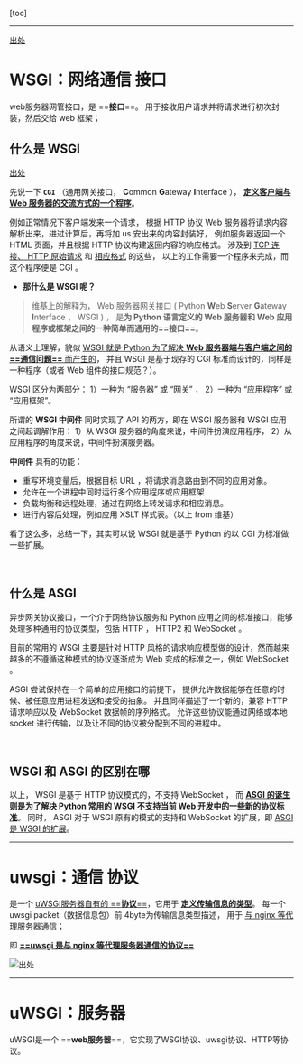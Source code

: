 [toc]

---

[出处](https://www.cnblogs.com/jayxuan/p/10785062.html)

# WSGI：网络通信 **接口**

web服务器网管接口，是 ==**接口**==。
用于接收用户请求并将请求进行初次封装，然后交给 web 框架；



## 什么是 WSGI

[出处](https://www.jianshu.com/p/65807220b44a)

先说一下 **`CGI`** （通用网关接口， **C**ommon **G**ateway **I**nterface ），
<u>**定义客户端与 Web 服务器的交流方式的一个程序**</u>。

例如正常情况下客户端发来一个请求，
根据 HTTP 协议 Web 服务器将请求内容解析出来，进过计算后，再将加 us 安出来的内容封装好，
例如服务器返回一个 HTML 页面，并且根据 HTTP 协议构建返回内容的响应格式。
涉及到 <u>TCP 连接<u>、 </u>HTTP 原始请求</u> 和 <u>相应格式</u> 的这些，
以上的工作需要一个程序来完成，而这个程序便是 CGI 。

- **那什么是 WSGI 呢？**

> 维基上的解释为， Web 服务器网关接口 ( Python **W**eb **S**erver **G**ateway **I**nterface ， WSGI ) ，
是**为 Python 语言定义的 Web 服务器和 Web 应用程序或框架之间的一种简单而通用的==接口==**。

从语义上理解，貌似 <u>WSGI 就是 Python 为了解决 **Web 服务器端与客户端之间的==通信问题==** 而产生的</u>，
并且 WSGI 是基于现存的 CGI 标准而设计的，同样是一种程序（或者 Web 组件的接口规范？）。

WSGI 区分为两部分：
1）一种为 “服务器” 或 “网关” ，
2）一种为 “应用程序” 或 “应用框架”。

所谓的 **WSGI 中间件** 同时实现了 API 的两方，即在 WSGI 服务器和 WSGI 应用之间起调解作用：
1）从 WSGI 服务器的角度来说，中间件扮演应用程序，
2）从应用程序的角度来说，中间件扮演服务器。

**中间件** 具有的功能：

- 重写环境变量后，根据目标 URL ，将请求消息路由到不同的应用对象。
- 允许在一个进程中同时运行多个应用程序或应用框架
- 负载均衡和远程处理，通过在网络上转发请求和相应消息。
- 进行内容后处理，例如应用 XSLT 样式表。（以上 from 维基）

看了这么多，总结一下，其实可以说 WSGI 就是基于 Python 的以 CGI 为标准做一些扩展。

<br>

## 什么是 ASGI

异步网关协议接口，一个介于网络协议服务和 Python 应用之间的标准接口，能够处理多种通用的协议类型，包括 HTTP ， HTTP2 和 WebSocket 。

目前的常用的 WSGI 主要是针对 HTTP 风格的请求响应模型做的设计，然而越来越多的不遵循这种模式的协议逐渐成为 Web 变成的标准之一，例如 WebSocket 。

ASGI 尝试保持在一个简单的应用接口的前提下，
提供允许数据能够在任意的时候、被任意应用进程发送和接受的抽象。
并且同样描述了一个新的，兼容 HTTP 请求响应以及 WebSocket 数据帧的序列格式。
允许这些协议能通过网络或本地 socket 进行传输，以及让不同的协议被分配到不同的进程中。

<br>


## WSGI 和 ASGI 的区别在哪

以上， WSGI 是基于 HTTP 协议模式的，不支持 WebSocket ，
而 **<u>ASGI 的诞生则是为了解决 Python 常用的 WSGI 不支持当前 Web 开发中的一些新的协议标准</u>**。
同时， ASGI 对于 WSGI 原有的模式的支持和 WebSocket 的扩展，即 <u>ASGI 是 WSGI 的扩展</u>。




---

# uwsgi：通信 **协议**
是一个 <u>uWSGI服务器自有的 ==**协议**==</u>，它用于 <u>**定义传输信息的类型**</u>。
每一个uwsgi packet（数据信息包）前 4byte为传输信息类型描述，
用于 <u>与 nginx 等代理服务器通信</u>；

即 <u>**==uwsgi 是与 nginx 等代理服务器通信的协议==**</u>

![出处](https://img2018.cnblogs.com/blog/1484492/201904/1484492-20190428174210592-265891904.png)


---

# uWSGI：**服务器**
uWSGI是一个 ==**web服务器**==，它实现了WSGI协议、uwsgi协议、HTTP等协议。
